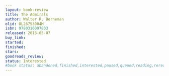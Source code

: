 ```yaml
---
layout: book-review
title: The Admirals
author: Walter R. Borneman
olid: OL26753004M
isbn: 9780316097833
released: 2013-05-07
buy_link: 
started: 
finished: 
stars: 
goodreads_review: 
status: Interested
#book status: abandoned,finished,interested,paused,queued,reading,reread
---
```


